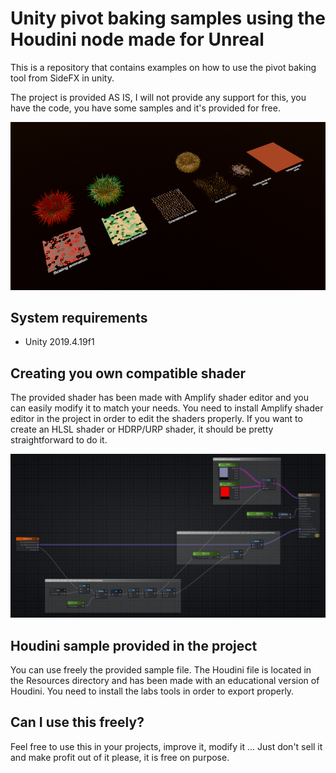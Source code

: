 Unity pivot baking samples using the Houdini node made for Unreal
==================================================================
This is a repository that contains examples on how to use the pivot baking 
tool from SideFX in unity.

The project is provided AS IS, I will not provide any support for this, 
you have the code, you have some samples and it's provided for free.

![alt text](Doc/PivotBaking01.PNG)  

System requirements
-------------------

- Unity 2019.4.19f1 

Creating you own compatible shader
----------------------------------
The provided shader has been made with Amplify shader editor and you can easily modify it to match your needs.
You need to install Amplify shader editor in the project in order to edit the shaders properly.
If you want to create an HLSL shader or HDRP/URP shader, it should be pretty straightforward to do it.

![alt text](Doc/PivotBaking02.PNG) 

Houdini sample provided in the project
---------------------------------------
You can use freely the provided sample file. The Houdini file is located in the Resources directory and has been made with an educational version of Houdini.
You need to install the labs tools in order to export properly.

Can I use this freely?
-----------------------
Feel free to use this in your projects, improve it, modify it ... 
Just don't sell it and make profit out of it please, it is free on purpose.
